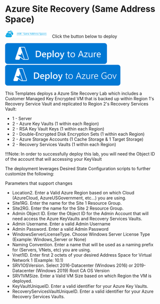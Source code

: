 # Azure Site Recovery (Same Address Space)
<img src="../x_Images/ASR.png" alt="Azure Site Recovery" width="150">
Click the button below to deploy

[![Deploy To Azure](https://raw.githubusercontent.com/Azure/azure-quickstart-templates/master/1-CONTRIBUTION-GUIDE/images/deploytoazure.svg?sanitize=true)](https://portal.azure.com/#create/Microsoft.Template/uri/https%3A%2F%2Fraw.githubusercontent.com%2Felliottfieldsjr%2FKillerHomeLab%2Fmaster%2FDeployments%2FAzure-Site-Recovery_Same-Address-Space%2Fazuredeploy.json)
[![Deploy To Azure US Gov](https://raw.githubusercontent.com/Azure/azure-quickstart-templates/master/1-CONTRIBUTION-GUIDE/images/deploytoazuregov.svg?sanitize=true)](https://portal.azure.us/#create/Microsoft.Template/uri/https%3A%2F%2Fraw.githubusercontent.com%2Felliottfieldsjr%2FKillerHomeLab%2Fmaster%2FDeployments%2FAzure-Site-Recovery_Same-Address-Space%2Fazuregovdeploy.json)


This Templates deploys a Azure Site Recovery Lab which includes a Customer Managed Key Encrypted VM that is backed up within Region 1's Recovery Service Vault and replicated to Region 2's Recovery Services Vault:

- 1 - Server
- 2 - Azure Key Vaults (1 within each Region)
- 2 - RSA Key Vault Keys (1 within each Region)
- 2 - Double-Encrypted Disk Encryption Sets (1 within each Region)
- 2 - Azure Storage Accounts (1 Cache Storage & 1 Target Storage)
- 2 - Recovery Services Vaults (1 within each Region)

!!!Note:  In order to successfully deploy this lab, you will need the Object ID of the account that will accessing your KeyVault

The deployment leverages Desired State Configuration scripts to further customize the following:

Parameters that support changes
- Location2. Enter a Valid Azure Region based on which Cloud (AzureCloud, AzureUSGovernment, etc...) you are using.
- Site1RG.  Enter the name for the Site 1 Resource Group.
- Site2RG.  Enter the name for the Site 2 Resource Group.
- Admin Object ID. Enter the Object ID for the Admin Account that will need access the Azure KeyVaults and Recovery Services Vaults.
- Admin Username.  Enter a valid Admin Username
- Admin Password.  Enter a valid Admin Password
- WindowsServerLicenseType.  Choose Windows Server License Type (Example:  Windows_Server or None)
- Naming Convention. Enter a name that will be used as a naming prefix for (Servers, VNets, etc) you are using.
- Vnet1ID.  Enter first 2 octets of your desired Address Space for Virtual Network 1 (Example:  10.1)
- SRV1OSVersion.  Select 2016-Datacenter (Windows 2016) or 2019-Datacenter (Windows 2019) Root CA OS Version
- SRV1VMSize.  Enter a Valid VM Size based on which Region the VM is deployed.
- KeyVaultUniqueID. Enter a valid identifier for your Azure Key Vaults.
- RecoveryServicesVaultUniqueID. Enter a valid identifier for your Azure Recovery Services Vaults.